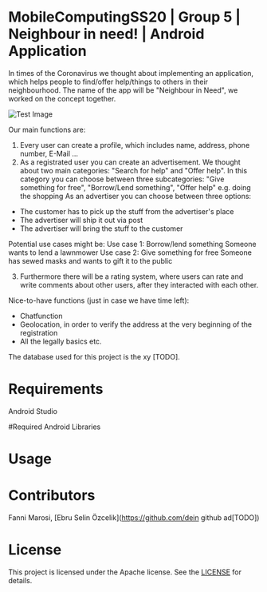 # MobileComputingSS20 | Group 5 | Neighbour in need! | Android Application

In times of the Coronavirus we thought about implementing an application, which helps people to find/offer help/things to others in their neighbourhood. The name of the app will be "Neighbour in Need", we worked on the concept together.

![Test Image](https://github.com/MarosiF/NeighbourInNeed/tree/master/prototype/NeighbourInNeed_P1.png=250x250)

Our main functions are:
1. Every user can create a profile, which includes name, address, phone number, E-Mail ...
2. As a registrated user you can create an advertisement. We thought about two main categories: "Search for help" and "Offer help". In this category you can choose between three subcategories: "Give something for free", "Borrow/Lend something", "Offer help" e.g. doing the shopping
As an advertiser you can choose between three options:

- The customer has to pick up the stuff from the advertiser's place
- The advertiser will ship it out via post
- The advertiser will bring the stuff to the customer

Potential use cases might be:
Use case 1: Borrow/lend something
Someone wants to lend a lawnmower
Use case 2: Give something for free
Someone has sewed masks and wants to gift it to the public

3. Furthermore there will be a rating system, where users can rate and write comments about other users, after they interacted with each other.

Nice-to-have functions (just in case we have time left):
- Chatfunction
- Geolocation, in order to verify the address at the very beginning of the registration
- All the legally basics etc.

The database used for this project is the xy [TODO].

# Requirements
Android Studio

#Required Android Libraries

# Usage

# Contributors
Fanni Marosi, [Ebru Selin Özcelik](https://github.com/dein github ad[TODO])

# License
This project is licensed under the Apache license. See the [LICENSE](LICENSE) for details.
